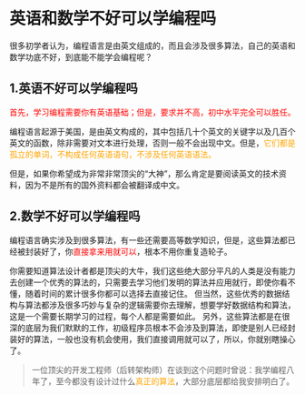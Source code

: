 # 英语和数学不好可以学编程吗

很多初学者认为，编程语言是由英文组成的，而且会涉及很多算法，自己的英语和数学功底不好，到底能不能学会编程呢？

## 1.英语不好可以学编程吗

<font color='red'>首先，学习编程需要你有英语基础；但是，要求并不高，初中水平完全可以胜任。</font>

编程语言起源于美国，是由英文构成的，其中包括几十个英文的关键字以及几百个英文的函数，除非需要对文本进行处理，否则一般不会出现中文。但是，<font color='orange'>它们都是孤立的单词，不构成任何英语语句，不涉及任何英语语法。</font>

但是，如果你希望成为非常非常顶尖的“大神”，那么肯定是要阅读英文的技术资料，因为不是所有的国外资料都会被翻译成中文。

## 2.数学不好可以学编程吗

编程语言确实涉及到很多算法，有一些还需要高等数学知识，但是，这些算法都已经被封装好了，你<font color='red'>直接拿来用就可以</font>，根本不用你重复造轮子。

你需要知道算法设计者都是顶尖的大牛，我们这些绝大部分平凡的人类是没有能力去创建一个优秀的算法的，只需要去学习他们发明的算法并应用就行，即使你看不懂，随着时间的累计很多你都可以选择去直接记住。
但当然，这些优秀的数据结构与算法都涉及很多巧妙与复杂的逻辑需要你去理解，想要学好数据结构和算法，这是一个需要长期学习的过程，每个人都是需要如此。
另外，这些算法都是在很深的底层为我们默默的工作，初级程序员根本不会涉及到算法，即使是别人已经封装好的算法，一般也没有机会使用，我们直接调用就可以了，所以，你就别瞎操心了。

> 一位顶尖的开发工程师（后转架构师）在谈到这个问题时曾说：我学编程八年了，至今都没有设计过什么<font color='orange'>真正的算法</font>，大部分底层都给我安排明白了。